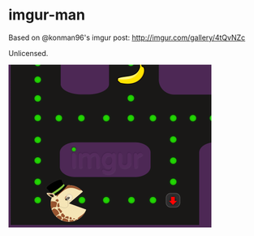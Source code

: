 imgur-man
=================

Based on @konman96's imgur post: http://imgur.com/gallery/4tQvNZc

Unlicensed.

<img alt="The original gif from imgur" src="/img/4tQvNZc.gif" width="400px">
